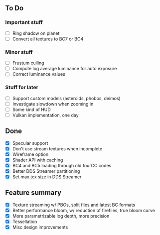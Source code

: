 ## To Do

### Important stuff
- [ ] Ring shadow on planet
- [ ] Convert all textures to BC7 or BC4

### Minor stuff
- [ ] Frustum culling
- [ ] Compute log average luminance for auto exposure
- [ ] Correct luminance values

### Stuff for later
- [ ] Support custom models (asteroids, phobos, deimos)
- [ ] Investigate slowdown when zooming in
- [ ] Some kind of HUD
- [ ] Vulkan implementation, one day

## Done
- [x] Specular support
- [x] Don't use stream textures when incomplete
- [x] Wireframe option
- [x] Shader API with caching
- [x] BC4 and BC5 loading through old fourCC codes
- [x] Better DDS Streamer partitioning
- [x] Set max tex size in DDS Streamer

## Feature summary
- [x] Texture streaming w/ PBOs, split files and latest BC formats
- [x] Better performance bloom, w/ reduction of fireflies, true bloom curve
- [x] More parametrizable log depth, more precision
- [x] Tessellation
- [x] Misc design improvements
